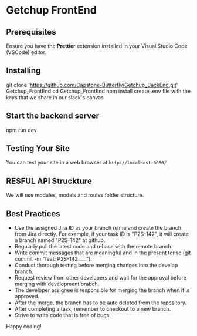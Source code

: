 # Getchup FrontEnd

## Prerequisites

Ensure you have the **Prettier** extension installed in your Visual Studio Code (VSCode) editor.


## Installing

git clone 'https://github.com/Capstone-Butterfly/Getchup_BackEnd.git' Getchup_FrontEnd
cd Getchup_FrontEnd
npm install
create .env file with the keys that we share in our slack's canvas

## Start the backend server

npm run dev

## Testing Your Site

You can test your site in a web browser at `http://localhost:8080/`

## RESFUL API Struckture

We will use modules, models and routes folder structure.

## Best Practices

- Use the assigned Jira ID as your branch name and create the branch from Jira directly. For example, if your task ID is "P2S-142", it will create a branch named "P2S-142" at github.
- Regularly pull the latest code and rebase with the remote branch.
- Write commit messages that are meaningful and in the present tense (git commit -m "feat: P2S-142 .....").
- Conduct thorough testing before merging changes into the develop branch.
- Request review from other developers and wait for the approval before merging with development brabch.
- The developer assignee is responsible for merging the branch when it is approved.
- After the merge, the branch has to be auto deleted from the repository.
- After completing a task, remember to checkout to a new branch.
- Strive to write code that is free of bugs.

Happy coding!
